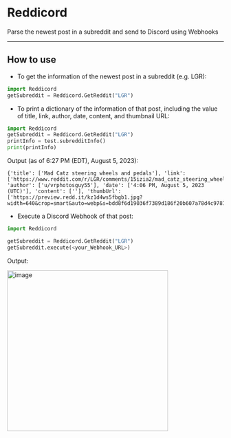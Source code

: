 # Reddicord
Parse the newest post in a subreddit and send to Discord using Webhooks

---
## How to use
- To get the information of the newest post in a subreddit (e.g. LGR):
``` python
import Reddicord
getSubreddit = Reddicord.GetReddit("LGR")
```
- To print a dictionary of the information of that post, including the value of title, link, author, date, content, and thumbnail URL:
``` python
import Reddicord
getSubreddit = Reddicord.GetReddit("LGR")
printInfo = test.subredditInfo()
print(printInfo)
```
Output (as of 6:27 PM (EDT), August 5, 2023):
```
{'title': ['Mad Catz steering wheels and pedals'], 'link': ['https://www.reddit.com/r/LGR/comments/15izia2/mad_catz_steering_wheels_and_pedals/'], 'author': ['u/vrphotosguy55'], 'date': ['4:06 PM, August 5, 2023 (UTC)'], 'content': [''], 'thumbUrl': ['https://preview.redd.it/kz1d4ws5fbgb1.jpg?width=640&crop=smart&auto=webp&s=bdd8f6d19036f7389d186f20b607a78d4c978756']}
```
- Execute a Discord Webhook of that post:
``` python
import Reddicord

getSubreddit = Reddicord.GetReddit("LGR")
getSubreddit.execute(<your_Webhook_URL>)
```
Output:

<img width="374" alt="image" src="https://github.com/mbti0n/Reddicord/assets/105599214/20b46df7-7eb0-45a1-9ea6-ad57b63ce416">

